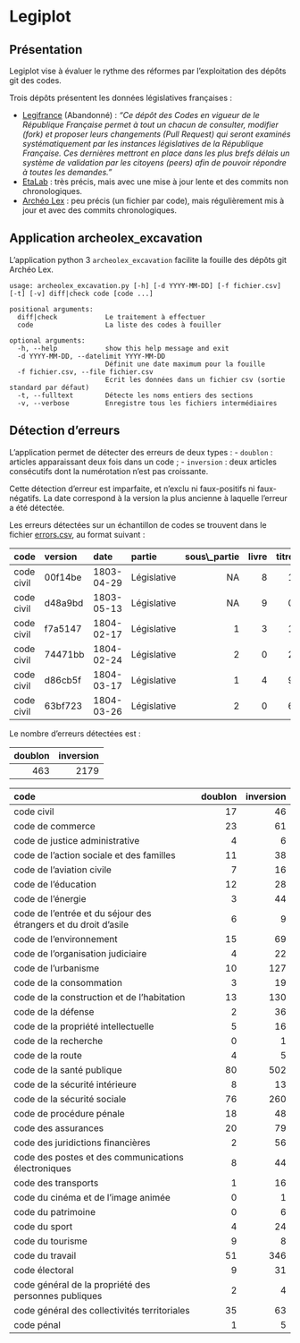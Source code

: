 Legiplot
================

## Présentation

Legiplot vise à évaluer le rythme des réformes par l’exploitation des
dépôts git des codes.

Trois dépôts présentent les données législatives françaises :

-   [Legifrance](https://github.com/legifrance) (Abandonné) : *“Ce dépôt
    des Codes en vigueur de le République Française permet à tout un
    chacun de consulter, modifier (fork) et proposer leurs changements
    (Pull Request) qui seront examinés systématiquement par les
    instances législatives de la République Française. Ces dernières
    mettront en place dans les plus brefs délais un système de
    validation par les citoyens (peers) afin de pouvoir répondre à
    toutes les demandes.”*
-   [EtaLab](https://github.com/etalab/codes-juridiques-francais) : très
    précis, mais avec une mise à jour lente et des commits non
    chronologiques.
-   [Archéo Lex](https://archeo-lex.fr/) : peu précis (un fichier par
    code), mais régulièrement mis à jour et avec des commits
    chronologiques.

## Application archeolex\_excavation

L’application python 3 `archeolex_excavation` facilite la fouille des
dépôts git Archéo Lex.

    usage: archeolex_excavation.py [-h] [-d YYYY-MM-DD] [-f fichier.csv] [-t] [-v] diff|check code [code ...]

    positional arguments:
      diff|check            Le traitement à effectuer
      code                  La liste des codes à fouiller

    optional arguments:
      -h, --help            show this help message and exit
      -d YYYY-MM-DD, --datelimit YYYY-MM-DD
                            Définit une date maximum pour la fouille
      -f fichier.csv, --file fichier.csv
                            Ecrit les données dans un fichier csv (sortie standard par défaut)
      -t, --fulltext        Détecte les noms entiers des sections
      -v, --verbose         Enregistre tous les fichiers intermédiaires

## Détection d’erreurs

L’application permet de détecter des erreurs de deux types : - `doublon`
: articles apparaissant deux fois dans un code ; - `inversion` : deux
articles consécutifs dont la numérotation n’est pas croissante.

Cette détection d’erreur est imparfaite, et n’exclu ni faux-positifs ni
faux-négatifs. La date correspond à la version la plus ancienne à
laquelle l’erreur a été détectée.

Les erreurs détectées sur un échantillon de codes se trouvent dans le
fichier [errors.csv](errors.csv), au format suivant :

<table>
<thead>
<tr>
<th style="text-align:left;">
code
</th>
<th style="text-align:left;">
version
</th>
<th style="text-align:left;">
date
</th>
<th style="text-align:left;">
partie
</th>
<th style="text-align:right;">
sous\_partie
</th>
<th style="text-align:right;">
livre
</th>
<th style="text-align:right;">
titre
</th>
<th style="text-align:right;">
chapitre
</th>
<th style="text-align:left;">
article
</th>
<th style="text-align:left;">
type
</th>
</tr>
</thead>
<tbody>
<tr>
<td style="text-align:left;">
code civil
</td>
<td style="text-align:left;">
00f14be
</td>
<td style="text-align:left;">
1803-04-29
</td>
<td style="text-align:left;">
Législative
</td>
<td style="text-align:right;">
NA
</td>
<td style="text-align:right;">
8
</td>
<td style="text-align:right;">
1
</td>
<td style="text-align:right;">
9
</td>
<td style="text-align:left;">
819
</td>
<td style="text-align:left;">
inversion 842
</td>
</tr>
<tr>
<td style="text-align:left;">
code civil
</td>
<td style="text-align:left;">
d48a9bd
</td>
<td style="text-align:left;">
1803-05-13
</td>
<td style="text-align:left;">
Législative
</td>
<td style="text-align:right;">
NA
</td>
<td style="text-align:right;">
9
</td>
<td style="text-align:right;">
0
</td>
<td style="text-align:right;">
5
</td>
<td style="text-align:left;">
905
</td>
<td style="text-align:left;">
inversion 1095
</td>
</tr>
<tr>
<td style="text-align:left;">
code civil
</td>
<td style="text-align:left;">
f7a5147
</td>
<td style="text-align:left;">
1804-02-17
</td>
<td style="text-align:left;">
Législative
</td>
<td style="text-align:right;">
1
</td>
<td style="text-align:right;">
3
</td>
<td style="text-align:right;">
1
</td>
<td style="text-align:right;">
6
</td>
<td style="text-align:left;">
1316
</td>
<td style="text-align:left;">
inversion 1369
</td>
</tr>
<tr>
<td style="text-align:left;">
code civil
</td>
<td style="text-align:left;">
74471bb
</td>
<td style="text-align:left;">
1804-02-24
</td>
<td style="text-align:left;">
Législative
</td>
<td style="text-align:right;">
2
</td>
<td style="text-align:right;">
0
</td>
<td style="text-align:right;">
2
</td>
<td style="text-align:right;">
4
</td>
<td style="text-align:left;">
2024
</td>
<td style="text-align:left;">
inversion 2027
</td>
</tr>
<tr>
<td style="text-align:left;">
code civil
</td>
<td style="text-align:left;">
d86cb5f
</td>
<td style="text-align:left;">
1804-03-17
</td>
<td style="text-align:left;">
Législative
</td>
<td style="text-align:right;">
1
</td>
<td style="text-align:right;">
4
</td>
<td style="text-align:right;">
9
</td>
<td style="text-align:right;">
2
</td>
<td style="text-align:left;">
1492
</td>
<td style="text-align:left;">
inversion 1523
</td>
</tr>
<tr>
<td style="text-align:left;">
code civil
</td>
<td style="text-align:left;">
63bf723
</td>
<td style="text-align:left;">
1804-03-26
</td>
<td style="text-align:left;">
Législative
</td>
<td style="text-align:right;">
2
</td>
<td style="text-align:right;">
0
</td>
<td style="text-align:right;">
6
</td>
<td style="text-align:right;">
2
</td>
<td style="text-align:left;">
2062
</td>
<td style="text-align:left;">
inversion 2070
</td>
</tr>
</tbody>
</table>

Le nombre d’erreurs détectées est :

<table>
<thead>
<tr>
<th style="text-align:right;">
doublon
</th>
<th style="text-align:right;">
inversion
</th>
</tr>
</thead>
<tbody>
<tr>
<td style="text-align:right;">
463
</td>
<td style="text-align:right;">
2179
</td>
</tr>
</tbody>
</table>
<table>
<thead>
<tr>
<th style="text-align:left;">
code
</th>
<th style="text-align:right;">
doublon
</th>
<th style="text-align:right;">
inversion
</th>
</tr>
</thead>
<tbody>
<tr>
<td style="text-align:left;">
code civil
</td>
<td style="text-align:right;">
17
</td>
<td style="text-align:right;">
46
</td>
</tr>
<tr>
<td style="text-align:left;">
code de commerce
</td>
<td style="text-align:right;">
23
</td>
<td style="text-align:right;">
61
</td>
</tr>
<tr>
<td style="text-align:left;">
code de justice administrative
</td>
<td style="text-align:right;">
4
</td>
<td style="text-align:right;">
6
</td>
</tr>
<tr>
<td style="text-align:left;">
code de l’action sociale et des familles
</td>
<td style="text-align:right;">
11
</td>
<td style="text-align:right;">
38
</td>
</tr>
<tr>
<td style="text-align:left;">
code de l’aviation civile
</td>
<td style="text-align:right;">
7
</td>
<td style="text-align:right;">
16
</td>
</tr>
<tr>
<td style="text-align:left;">
code de l’éducation
</td>
<td style="text-align:right;">
12
</td>
<td style="text-align:right;">
28
</td>
</tr>
<tr>
<td style="text-align:left;">
code de l’énergie
</td>
<td style="text-align:right;">
3
</td>
<td style="text-align:right;">
44
</td>
</tr>
<tr>
<td style="text-align:left;">
code de l’entrée et du séjour des étrangers et du droit d’asile
</td>
<td style="text-align:right;">
6
</td>
<td style="text-align:right;">
9
</td>
</tr>
<tr>
<td style="text-align:left;">
code de l’environnement
</td>
<td style="text-align:right;">
15
</td>
<td style="text-align:right;">
69
</td>
</tr>
<tr>
<td style="text-align:left;">
code de l’organisation judiciaire
</td>
<td style="text-align:right;">
4
</td>
<td style="text-align:right;">
22
</td>
</tr>
<tr>
<td style="text-align:left;">
code de l’urbanisme
</td>
<td style="text-align:right;">
10
</td>
<td style="text-align:right;">
127
</td>
</tr>
<tr>
<td style="text-align:left;">
code de la consommation
</td>
<td style="text-align:right;">
3
</td>
<td style="text-align:right;">
19
</td>
</tr>
<tr>
<td style="text-align:left;">
code de la construction et de l’habitation
</td>
<td style="text-align:right;">
13
</td>
<td style="text-align:right;">
130
</td>
</tr>
<tr>
<td style="text-align:left;">
code de la défense
</td>
<td style="text-align:right;">
2
</td>
<td style="text-align:right;">
36
</td>
</tr>
<tr>
<td style="text-align:left;">
code de la propriété intellectuelle
</td>
<td style="text-align:right;">
5
</td>
<td style="text-align:right;">
16
</td>
</tr>
<tr>
<td style="text-align:left;">
code de la recherche
</td>
<td style="text-align:right;">
0
</td>
<td style="text-align:right;">
1
</td>
</tr>
<tr>
<td style="text-align:left;">
code de la route
</td>
<td style="text-align:right;">
4
</td>
<td style="text-align:right;">
5
</td>
</tr>
<tr>
<td style="text-align:left;">
code de la santé publique
</td>
<td style="text-align:right;">
80
</td>
<td style="text-align:right;">
502
</td>
</tr>
<tr>
<td style="text-align:left;">
code de la sécurité intérieure
</td>
<td style="text-align:right;">
8
</td>
<td style="text-align:right;">
13
</td>
</tr>
<tr>
<td style="text-align:left;">
code de la sécurité sociale
</td>
<td style="text-align:right;">
76
</td>
<td style="text-align:right;">
260
</td>
</tr>
<tr>
<td style="text-align:left;">
code de procédure pénale
</td>
<td style="text-align:right;">
18
</td>
<td style="text-align:right;">
48
</td>
</tr>
<tr>
<td style="text-align:left;">
code des assurances
</td>
<td style="text-align:right;">
20
</td>
<td style="text-align:right;">
79
</td>
</tr>
<tr>
<td style="text-align:left;">
code des juridictions financières
</td>
<td style="text-align:right;">
2
</td>
<td style="text-align:right;">
56
</td>
</tr>
<tr>
<td style="text-align:left;">
code des postes et des communications électroniques
</td>
<td style="text-align:right;">
8
</td>
<td style="text-align:right;">
44
</td>
</tr>
<tr>
<td style="text-align:left;">
code des transports
</td>
<td style="text-align:right;">
1
</td>
<td style="text-align:right;">
16
</td>
</tr>
<tr>
<td style="text-align:left;">
code du cinéma et de l’image animée
</td>
<td style="text-align:right;">
0
</td>
<td style="text-align:right;">
1
</td>
</tr>
<tr>
<td style="text-align:left;">
code du patrimoine
</td>
<td style="text-align:right;">
0
</td>
<td style="text-align:right;">
6
</td>
</tr>
<tr>
<td style="text-align:left;">
code du sport
</td>
<td style="text-align:right;">
4
</td>
<td style="text-align:right;">
24
</td>
</tr>
<tr>
<td style="text-align:left;">
code du tourisme
</td>
<td style="text-align:right;">
9
</td>
<td style="text-align:right;">
8
</td>
</tr>
<tr>
<td style="text-align:left;">
code du travail
</td>
<td style="text-align:right;">
51
</td>
<td style="text-align:right;">
346
</td>
</tr>
<tr>
<td style="text-align:left;">
code électoral
</td>
<td style="text-align:right;">
9
</td>
<td style="text-align:right;">
31
</td>
</tr>
<tr>
<td style="text-align:left;">
code général de la propriété des personnes publiques
</td>
<td style="text-align:right;">
2
</td>
<td style="text-align:right;">
4
</td>
</tr>
<tr>
<td style="text-align:left;">
code général des collectivités territoriales
</td>
<td style="text-align:right;">
35
</td>
<td style="text-align:right;">
63
</td>
</tr>
<tr>
<td style="text-align:left;">
code pénal
</td>
<td style="text-align:right;">
1
</td>
<td style="text-align:right;">
5
</td>
</tr>
</tbody>
</table>
